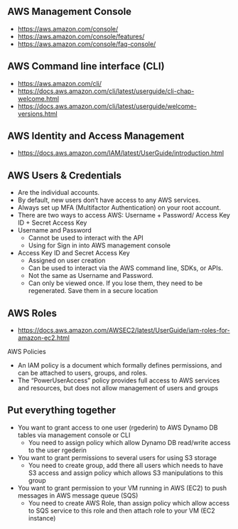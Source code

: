 ## AWS Management Console

- https://aws.amazon.com/console/
- https://aws.amazon.com/console/features/
- https://aws.amazon.com/console/faq-console/

## AWS Command line interface (CLI)

- https://aws.amazon.com/cli/
- https://docs.aws.amazon.com/cli/latest/userguide/cli-chap-welcome.html
- https://docs.aws.amazon.com/cli/latest/userguide/welcome-versions.html

## AWS Identity and Access Management

- https://docs.aws.amazon.com/IAM/latest/UserGuide/introduction.html

## AWS Users & Credentials

- Are the individual accounts.
- By default, new users don’t have access to any AWS services.
- Always set up MFA (Multifactor Authentication) on your root account.
- There are two ways to access AWS: Username + Password/ Access Key ID + Secret Access Key
- Username and Password
    - Cannot be used to interact with the API
    - Using for Sign in into AWS management console
- Access Key ID and Secret Access Key
    - Assigned on user creation
    - Can be used to interact via the AWS command line, SDKs, or APIs.
    - Not the same as Username and Password.
    - Can only be viewed once. If you lose them, they need to be regenerated. Save them in a secure location

## AWS Roles

- https://docs.aws.amazon.com/AWSEC2/latest/UserGuide/iam-roles-for-amazon-ec2.html

AWS Policies

- An IAM policy is a document which formally defines permissions, and can be attached to users, groups, and roles.
- The “PowerUserAccess” policy provides full access to AWS services and resources, but does not allow management of users and groups

## Put everything together

- You want to grant access to one user (rgederin) to AWS Dynamo DB tables via management console or CLI
    - You need to assign policy which allow Dynamo DB read/write access to the user rgederin
- You want to grant permissions to several users for using S3 storage
    - You need to create group, add there all users which needs to have S3 access and assign policy which allows S3 manipulations to this group
- You want to grant permission to your VM running in AWS (EC2) to push messages in AWS message queue (SQS)
    - You need to create AWS Role, than assign policy which allow access to SQS service to this role and then attach role to your VM (EC2 instance)
